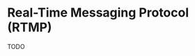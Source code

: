 # Real-Time Messaging Protocol (RTMP)

TODO

<!--
https://christine.website/blog/rtmp-server-setup-2020-01-11
-->
